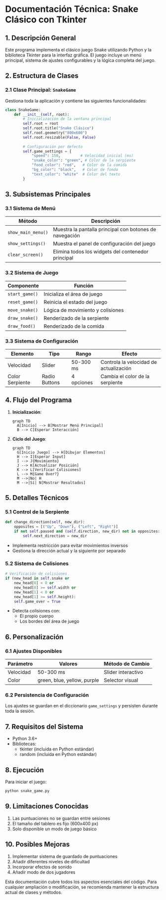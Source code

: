 # Documentación Técnica: Snake Clásico con Tkinter

## 1. Descripción General
Este programa implementa el clásico juego Snake utilizando Python y la biblioteca Tkinter para la interfaz gráfica. El juego incluye un menú principal, sistema de ajustes configurables y la lógica completa del juego.

## 2. Estructura de Clases

### 2.1 Clase Principal: `SnakeGame`
Gestiona toda la aplicación y contiene las siguientes funcionalidades:

```python
class SnakeGame:
    def __init__(self, root):
        # Inicialización de la ventana principal
        self.root = root
        self.root.title("Snake Clásico")
        self.root.geometry("800x600")
        self.root.resizable(False, False)
        
        # Configuración por defecto
        self.game_settings = {
            "speed": 150,         # Velocidad inicial (ms)
            "snake_color": "green", # Color de la serpiente
            "food_color": "red",   # Color de la comida
            "bg_color": "black",   # Color de fondo
            "text_color": "white"  # Color del texto
        }
```

## 3. Subsistemas Principales

### 3.1 Sistema de Menú
| Método | Descripción |
|--------|-------------|
| `show_main_menu()` | Muestra la pantalla principal con botones de navegación |
| `show_settings()` | Muestra el panel de configuración del juego |
| `clear_screen()` | Elimina todos los widgets del contenedor principal |

### 3.2 Sistema de Juego
| Componente | Función |
|------------|---------|
| `start_game()` | Inicializa el área de juego |
| `reset_game()` | Reinicia el estado del juego |
| `move_snake()` | Lógica de movimiento y colisiones |
| `draw_snake()` | Renderizado de la serpiente |
| `draw_food()` | Renderizado de la comida |

### 3.3 Sistema de Configuración
| Elemento | Tipo | Rango | Efecto |
|----------|------|-------|--------|
| Velocidad | Slider | 50-300 ms | Controla la velocidad de actualización |
| Color Serpiente | Radio Buttons | 4 opciones | Cambia el color de la serpiente |

## 4. Flujo del Programa

1. **Inicialización**:
   ```mermaid
   graph TD
     A[Inicio] --> B[Mostrar Menú Principal]
     B --> C[Esperar Interacción]
   ```

2. **Ciclo del Juego**:
   ```mermaid
   graph TD
     G[Inicio Juego] --> H[Dibujar Elementos]
     H --> I[Esperar Input]
     I --> J{Movimiento}
     J --> K[Actualizar Posición]
     K --> L[Verificar Colisiones]
     L --> M{Game Over?}
     M -->|No| H
     M -->|Sí| N[Mostrar Resultados]
   ```

## 5. Detalles Técnicos

### 5.1 Control de la Serpiente
```python
def change_direction(self, new_dir):
    opposites = [("Up", "Down"), ("Left", "Right")]
    if not self.paused and (self.direction, new_dir) not in opposites:
        self.next_direction = new_dir
```
- Implementa restricción para evitar movimientos inversos
- Gestiona la dirección actual y la siguiente por separado

### 5.2 Sistema de Colisiones
```python
# Verificación de colisiones
if (new_head in self.snake or 
    new_head[0] < 0 or 
    new_head[0] >= self.width or 
    new_head[1] < 0 or 
    new_head[1] >= self.height):
    self.game_over = True
```
- Detecta colisiones con:
  - El propio cuerpo
  - Los bordes del área de juego

## 6. Personalización

### 6.1 Ajustes Disponibles
| Parámetro | Valores | Método de Cambio |
|-----------|---------|------------------|
| Velocidad | 50-300 ms | Slider interactivo |
| Color | green, blue, yellow, purple | Selector visual |

### 6.2 Persistencia de Configuración
Los ajustes se guardan en el diccionario `game_settings` y persisten durante toda la sesión.

## 7. Requisitos del Sistema

- Python 3.6+
- Bibliotecas:
  - tkinter (incluida en Python estándar)
  - random (incluida en Python estándar)

## 8. Ejecución

Para iniciar el juego:
```bash
python snake_game.py
```

## 9. Limitaciones Conocidas

1. Las puntuaciones no se guardan entre sesiones
2. El tamaño del tablero es fijo (600x400 px)
3. Solo disponible un modo de juego básico

## 10. Posibles Mejoras

1. Implementar sistema de guardado de puntuaciones
2. Añadir diferentes niveles de dificultad
3. Incorporar efectos de sonido
4. Añadir modo de dos jugadores

Esta documentación cubre todos los aspectos esenciales del código. Para cualquier ampliación o modificación, se recomienda mantener la estructura actual de clases y métodos.
